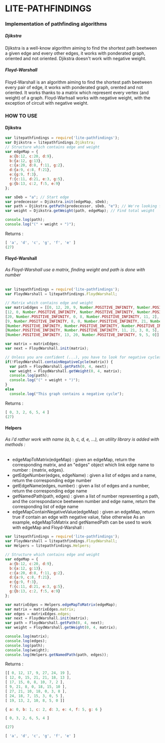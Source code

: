 # LITE-PATHFINDINGS
### Implementation of pathfinding algorithms
##### Djikstra
Djikstra is a well-know algorithm aiming to find the shortest path beetween a given edge and every other edges, it works with ponderated graph, oriented and not oriented.
Djikstra doesn't work with negative weight.
##### Floyd-Warshall
Floyd-Warshall is an algorithm aiming to find the shortest path beetween every pair of edge, it works with ponderated graph, orented and not oriented.
It works thanks to a matrix which represent every vertex (and weight) of a graph.
Floyd-Warhsall works with negative weight, with the exception of circuit with negative weight.

### HOW TO USE
#### Djikstra

```javascript
var litepathfindings = require('lite-pathfindings');
var Djikstra = litepathfindings.Djikstra;
// Structure which contains edge and weight
var edgeMap = {
  a:{b:12, c:20, d:9},
  b:{a:12, g:13},
  c:{a:20, d:8, f:11, g:2},
  d:{a:9, c:8, f:21},
  e:{g:9, f:3},
  f:{c:11, d:21, e:3, g:5},
  g:{b:13, c:2, f:5, e:9}
};

var sDeb = "a"; // Start edge
var predecessor = Djikstra.init(edgeMap, sDeb);
var path = Djikstra.getPath(predecessor, sDeb, "e"); // We're looking for the shortest path to e
var weight = Djikstra.getWeight(path, edgeMap); // Find total weight

console.log(path);
console.log("(" + weight + ")");

```
Returns :

```javascript
[ 'a', 'd', 'c', 'g', 'f', 'e' ]
(27)
```

#### Floyd-Warshall
###### As Floyd-Warshall use a matrix, finding weight and path is done with number
```javascript
var litepathfindings = require('lite-pathfindings');
var FloydWarshall = litepathfindings.FloydWarshall;

// Matrix which contains edge and weight
var matrixEdges = [[0, 12, 20, 9, Number.POSITIVE_INFINITY, Number.POSITIVE_INFINITY, Number.POSITIVE_INFINITY],
[12, 0, Number.POSITIVE_INFINITY, Number.POSITIVE_INFINITY, Number.POSITIVE_INFINITY, Number.POSITIVE_INFINITY, 13],
[20, Number.POSITIVE_INFINITY, 0, 8, Number.POSITIVE_INFINITY, 11, 2],
[9, Number.POSITIVE_INFINITY, 8, 0, Number.POSITIVE_INFINITY, 21, Number.POSITIVE_INFINITY],
[Number.POSITIVE_INFINITY, Number.POSITIVE_INFINITY, Number.POSITIVE_INFINITY, Number.POSITIVE_INFINITY, 0, 3, 9],
[Number.POSITIVE_INFINITY, Number.POSITIVE_INFINITY, 11, 21, 3, 0, 5],
[Number.POSITIVE_INFINITY, 13, 20, Number.POSITIVE_INFINITY, 9, 5, 0]];

var matrix = matrixEdges;
var next = FloydWarshall.init(matrix);

// Unless you are confident (...), you have to look for negative cycles after calling "init"
if(!FloydWarshall.containNegativeCycle(matrix)) {
  var path = FloydWarshall.getPath(0, 4, next);
  var weight = FloydWarshall.getWeight(0, 4, matrix);
  console.log(path);
  console.log("(" + weight + ")");
}
else
  console.log("This graph contains a negative cycle");

```
Returns :

```javascript
[ 0, 3, 2, 6, 5, 4 ]
(27)
```

#### Helpers
###### As i'd rather work with name (a, b, c, d, e, ...), an utility library is added with methods :
* edgeMapToMatrix(edgeMap) : given an edgeMap, return the corresponding matrix, and an "edges" object which link edge name to number : {matrix, edges}.
* getEdgeNumber(edges, edgeName) : given a list of edges and a name, return the corresponding edge number
* getEdgeName(edges, number) : given a list of edges and a number, return the corresponding edge name
* getNamedPath(path, edges) : given a list of number representing a path, and the correspondance beetween number and edge name, return the corresponding list of edge name
* edgeMapContainNegativeValue(edgeMap) : given an edgeMap, return true if contain an edge with negative value, false otherwise
As an example, edgeMapToMatrix and getNamedPath can be used to work with edgeMap and Floyd-Warshall :
```javascript
var litepathfindings = require('lite-pathfindings');
var FloydWarshall = litepathfindings.FloydWarshall;
var Helpers = litepathfindings.Helpers;

// Structure which contains edge and weight
var edgeMap = {
  a:{b:12, c:20, d:9},
  b:{a:12, g:13},
  c:{a:20, d:8, f:11, g:2},
  d:{a:9, c:8, f:21},
  e:{g:9, f:3},
  f:{c:11, d:21, e:3, g:5},
  g:{b:13, c:2, f:5, e:9}
};

var matrixEdges = Helpers.edgeMapToMatrix(edgeMap);
var matrix = matrixEdges.matrix;
var edges = matrixEdges.edges;
var next = FloydWarshall.init(matrix);
var path = FloydWarshall.getPath(0, 4, next);
var weight = FloydWarshall.getWeight(0, 4, matrix);

console.log(matrix);
console.log(edges);
console.log(path);
console.log(weight);
console.log(Helpers.getNamedPath(path, edges));
```
Returns :

```javascript
[[ 0, 12, 17, 9, 27, 24, 19 ],
[ 12, 0, 15, 21, 21, 18, 13 ],
[ 17, 15, 0, 8, 10, 7, 2 ],
[ 9, 21, 8, 0, 18, 15, 10 ],
[ 27, 21, 10, 18, 0, 3, 8 ],
[ 24, 18, 7, 15, 3, 0, 5 ],
[ 19, 13, 2, 10, 8, 5, 0 ]]

{ a: 0, b: 1, c: 2, d: 3, e: 4, f: 5, g: 6 }

[ 0, 3, 2, 6, 5, 4 ]

(27)

[ 'a', 'd', 'c', 'g', 'f', 'e' ]
```

